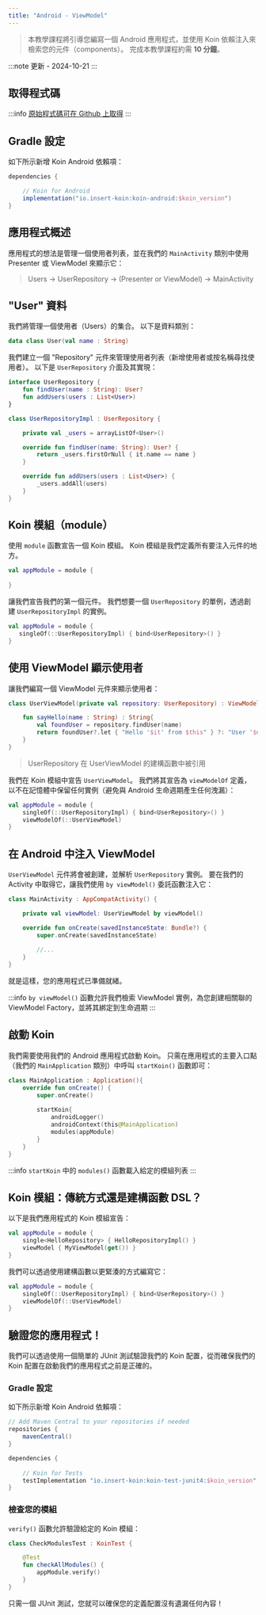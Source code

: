 ```yaml
---
title: "Android - ViewModel"
---
```

> 本教學課程將引導您編寫一個 Android 應用程式，並使用 Koin 依賴注入來檢索您的元件（components）。
> 完成本教學課程約需 __10 分鐘__。

:::note
更新 - 2024-10-21
:::

## 取得程式碼

:::info
[原始程式碼可在 Github 上取得](https://github.com/InsertKoinIO/koin-getting-started/tree/main/android)
:::

## Gradle 設定

如下所示新增 Koin Android 依賴項：

```groovy
dependencies {

    // Koin for Android
    implementation("io.insert-koin:koin-android:$koin_version")
}
```

## 應用程式概述

應用程式的想法是管理一個使用者列表，並在我們的 `MainActivity` 類別中使用 Presenter 或 ViewModel 來顯示它：

> Users -> UserRepository -> (Presenter or ViewModel) -> MainActivity

## "User" 資料

我們將管理一個使用者（Users）的集合。 以下是資料類別：

```kotlin
data class User(val name : String)
```

我們建立一個 "Repository" 元件來管理使用者列表（新增使用者或按名稱尋找使用者）。 以下是 `UserRepository` 介面及其實現：

```kotlin
interface UserRepository {
    fun findUser(name : String): User?
    fun addUsers(users : List<User>)
}

class UserRepositoryImpl : UserRepository {

    private val _users = arrayListOf<User>()

    override fun findUser(name: String): User? {
        return _users.firstOrNull { it.name == name }
    }

    override fun addUsers(users : List<User>) {
        _users.addAll(users)
    }
}
```

## Koin 模組（module）

使用 `module` 函數宣告一個 Koin 模組。 Koin 模組是我們定義所有要注入元件的地方。

```kotlin
val appModule = module {
    
}
```

讓我們宣告我們的第一個元件。 我們想要一個 `UserRepository` 的單例，透過創建 `UserRepositoryImpl` 的實例。

```kotlin
val appModule = module {
   singleOf(::UserRepositoryImpl) { bind<UserRepository>() }
}
```

## 使用 ViewModel 顯示使用者

讓我們編寫一個 ViewModel 元件來顯示使用者：

```kotlin
class UserViewModel(private val repository: UserRepository) : ViewModel() {

    fun sayHello(name : String) : String{
        val foundUser = repository.findUser(name)
        return foundUser?.let { "Hello '$it' from $this" } ?: "User '$name' not found!"
    }
}
```

> UserRepository 在 UserViewModel 的建構函數中被引用

我們在 Koin 模組中宣告 `UserViewModel`。 我們將其宣告為 `viewModelOf` 定義，以不在記憶體中保留任何實例（避免與 Android 生命週期產生任何洩漏）：

```kotlin
val appModule = module {
    singleOf(::UserRepositoryImpl) { bind<UserRepository>() }
    viewModelOf(::UserViewModel)
}
```

## 在 Android 中注入 ViewModel

`UserViewModel` 元件將會被創建，並解析 `UserRepository` 實例。 要在我們的 Activity 中取得它，讓我們使用 `by viewModel()` 委託函數注入它：

```kotlin
class MainActivity : AppCompatActivity() {

    private val viewModel: UserViewModel by viewModel()

    override fun onCreate(savedInstanceState: Bundle?) {
        super.onCreate(savedInstanceState)
        
        //...
    }
}
```

就是這樣，您的應用程式已準備就緒。

:::info
`by viewModel()` 函數允許我們檢索 ViewModel 實例，為您創建相關聯的 ViewModel Factory，並將其綁定到生命週期
:::

## 啟動 Koin

我們需要使用我們的 Android 應用程式啟動 Koin。 只需在應用程式的主要入口點（我們的 `MainApplication` 類別）中呼叫 `startKoin()` 函數即可：

```kotlin
class MainApplication : Application(){
    override fun onCreate() {
        super.onCreate()
        
        startKoin{
            androidLogger()
            androidContext(this@MainApplication)
            modules(appModule)
        }
    }
}
```

:::info
`startKoin` 中的 `modules()` 函數載入給定的模組列表
:::

## Koin 模組：傳統方式還是建構函數 DSL？

以下是我們應用程式的 Koin 模組宣告：

```kotlin
val appModule = module {
    single<HelloRepository> { HelloRepositoryImpl() }
    viewModel { MyViewModel(get()) }
}
```

我們可以透過使用建構函數以更緊湊的方式編寫它：

```kotlin
val appModule = module {
    singleOf(::UserRepositoryImpl) { bind<UserRepository>() }
    viewModelOf(::UserViewModel)
}
```

## 驗證您的應用程式！

我們可以透過使用一個簡單的 JUnit 測試驗證我們的 Koin 配置，從而確保我們的 Koin 配置在啟動我們的應用程式之前是正確的。

### Gradle 設定

如下所示新增 Koin Android 依賴項：

```groovy
// Add Maven Central to your repositories if needed
repositories {
	mavenCentral()    
}

dependencies {
    
    // Koin for Tests
    testImplementation "io.insert-koin:koin-test-junit4:$koin_version"
}
```

### 檢查您的模組

`verify()` 函數允許驗證給定的 Koin 模組：

```kotlin
class CheckModulesTest : KoinTest {

    @Test
    fun checkAllModules() {
        appModule.verify()
    }
}
```

只需一個 JUnit 測試，您就可以確保您的定義配置沒有遺漏任何內容！